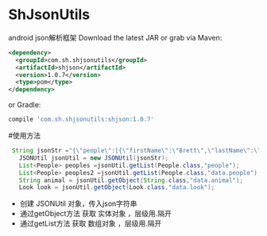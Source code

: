 # ShJsonUtils
android json解析框架
Download the latest JAR or grab via Maven:
~~~xml
<dependency>
  <groupId>com.sh.shjsonutils</groupId>
  <artifactId>shjson</artifactId>
  <version>1.0.7</version>
  <type>pom</type>
</dependency>
~~~
or Gradle:
~~~gradle
compile 'com.sh.shjsonutils:shjson:1.0.7'
~~~
#使用方法
~~~java
 String jsonStr ="{\"people\":[{\"firstName\":\"Brett\",\"lastName\":\"McLaughlin\",\"email\":\"aaaa\"},{\"firstName\":\"Jason\",\"lastName\":\"Hunter\",\"email\":\"bbbb\"},{\"firstName\":\"Elliotte\",\"lastName\":\"Harold\",\"email\":\"cccc\"}],\"data\":{\"people\":[{\"firstName\":\"Brett\",\"lastName\":\"McLaughlin\",\"email\":\"aaaa\"},{\"firstName\":\"Jason\",\"lastName\":\"Hunter\",\"email\":\"bbbb\"},{\"firstName\":\"Elliotte\",\"lastName\":\"Harold\",\"email\":\"cccc\"}],\"animal\":\"cat\",\"look\":{\"head\":\"1个\",\"tail\":\"1条\",\"leg\":4}}}";
   JSONUtil jsonUtil = new JSONUtil(jsonStr);
   List<People> peoples =jsonUtil.getList(People.class,"people");
   List<People> peoples2 =jsonUtil.getList(People.class,"data.people");
   String animal = jsonUtil.getObject(String.class,"data.animal");
   Look look = jsonUtil.getObject(Look.class,"data.look");
~~~
* 创建 JSONUtil 对象，传入json字符串
* 通过getObject方法 获取 实体对象 ，层级用.隔开
* 通过getList方法 获取 数组对象 ，层级用.隔开